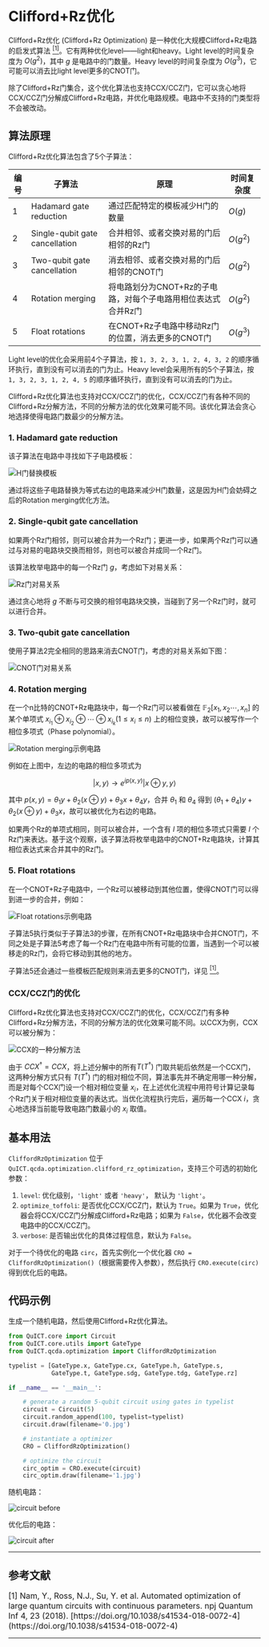 # Clifford+Rz优化

Clifford+Rz优化 (Clifford+Rz Optimization) 是一种优化大规模Clifford+Rz电路的启发式算法 [<sup>[1]</sup>](#refer1)。它有两种优化level——light和heavy。Light level的时间复杂度为 $O(g^2)$，其中 $g$ 是电路中的门数量。Heavy level的时间复杂度为 $O(g^3)$，它可能可以消去比light level更多的CNOT门。

除了Clifford+Rz门集合，这个优化算法也支持CCX/CCZ门，它可以贪心地将CCX/CCZ门分解成Clifford+Rz电路，并优化电路规模。电路中不支持的门类型将不会被改动。

## 算法原理

Clifford+Rz优化算法包含了5个子算法：

|编号|子算法|原理|时间复杂度|
| --- | --- | --- | --- |
| 1 | Hadamard gate reduction | 通过匹配特定的模板减少H门的数量 | $O(g)$ |
| 2 | Single-qubit gate cancellation | 合并相邻、或者交换对易的门后相邻的Rz门 | $O(g^2)$ |
| 3 | Two-qubit gate cancellation | 消去相邻、或者交换对易的门后相邻的CNOT门 | $O(g^2)$ |
| 4 | Rotation merging | 将电路划分为CNOT+Rz的子电路，对每个子电路用相位表达式合并Rz门 | $O(g^2)$ |
| 5 | Float rotations | 在CNOT+Rz子电路中移动Rz门的位置，消去更多的CNOT门 | $O(g^3)$ |

Light level的优化会采用前4个子算法，按 `1, 3, 2, 3, 1, 2, 4, 3, 2` 的顺序循环执行，直到没有可以消去的门为止。Heavy level会采用所有的5个子算法，按 `1, 3, 2, 3, 1, 2, 4, 5` 的顺序循环执行，直到没有可以消去的门为止。


Clifford+Rz优化算法也支持对CCX/CCZ门的优化，CCX/CCZ门有各种不同的Clifford+Rz分解方法，不同的分解方法的优化效果可能不同。该优化算法会贪心地选择使得电路门数最少的分解方法。


### 1. Hadamard gate reduction

该子算法在电路中寻找如下子电路模板：

![H门替换模板](../../../assets/images/tutorials/QCDA/optimization/cro_h_reduce.png)

通过将这些子电路替换为等式右边的电路来减少H门数量，这是因为H门会妨碍之后的Rotation merging优化方法。

### 2. Single-qubit gate cancellation

如果两个Rz门相邻，则可以被合并为一个Rz门；更进一步，如果两个Rz门可以通过与对易的电路块交换而相邻，则也可以被合并成同一个Rz门。

该算法枚举电路中的每一个Rz门 $g$，考虑如下对易关系：

![Rz门对易关系](../../../assets/images/tutorials/QCDA/optimization/cro_rz_cancel.png)


通过贪心地将 $g$ 不断与可交换的相邻电路块交换，当碰到了另一个Rz门时，就可以进行合并。

### 3. Two-qubit gate cancellation


使用子算法2完全相同的思路来消去CNOT门，考虑的对易关系如下图：

![CNOT门对易关系](../../../assets/images/tutorials/QCDA/optimization/cro_cnot_cancel.png)

### 4. Rotation merging

在一个n比特的CNOT+Rz电路块中，每一个Rz门可以被看做在 $\mathbb{F}_2[x_1,x_2\cdots, x_n]$ 的某个单项式 $x_{i_1}\oplus x_{i_2}\oplus \cdots \oplus x_{i_k} (1\leq x_i\leq n)$ 上的相位变换，故可以被写作一个相位多项式（Phase polynomial）。

![Rotation merging示例电路](../../../assets/images/tutorials/QCDA/optimization/cro_merge.png)

例如在上图中，左边的电路的相位多项式为 

$$|x,y\rangle \to e^{i p(x,y)}|x\oplus y,y\rangle$$

其中 $p(x,y)=\theta_1y+\theta_2(x\oplus y)+\theta_3x+\theta_4y$，合并 $\theta_1$ 和 $\theta_4$ 得到 $(\theta_1+\theta_4)y+\theta_2(x\oplus y)+\theta_3x$，故可以被优化为右边的电路。


如果两个Rz的单项式相同，则可以被合并，一个含有 $l$ 项的相位多项式只需要 $l$ 个Rz门来表达。基于这个观察，该子算法将枚举电路中的CNOT+Rz电路块，计算其相位表达式来合并其中的Rz门。

### 5. Float rotations

在一个CNOT+Rz子电路中，一个Rz可以被移动到其他位置，使得CNOT门可以得到进一步的合并，例如：

![Float rotations示例电路](../../../assets/images/tutorials/QCDA/optimization/cro_float.png)

子算法5执行类似于子算法3的步骤，在所有CNOT+Rz电路块中合并CNOT门，不同之处是子算法5考虑了每一个Rz门在电路中所有可能的位置，当遇到一个可以被移走的Rz门，会将它移动到其他的地方。


子算法5还会通过一些模板匹配规则来消去更多的CNOT门，详见 [<sup>[1]</sup>](#refer1)。

### CCX/CCZ门的优化

Clifford+Rz优化算法也支持对CCX/CCZ门的优化，CCX/CCZ门有多种Clifford+Rz分解方法，不同的分解方法的优化效果可能不同。以CCX为例，CCX可以被分解为：

![CCX的一种分解方法](../../../assets/images/tutorials/QCDA/optimization/cro_ccx.png)

由于 $CCX^\dagger=CCX$，将上述分解中的所有$T(T^\dagger)$ 门取共轭后依然是一个CCX门，这两种分解方式只有 $T(T^\dagger)$ 门的相对相位不同，算法事先并不确定用哪一种分解，而是对每个CCX门设一个相对相位变量 $x_i$，在上述优化流程中用符号计算记录每个Rz门关于相对相位变量的表达式。当优化流程执行完后，遍历每一个CCX $i$，贪心地选择当前能导致电路门数最小的 $x_i$ 取值。

## 基本用法

`CliffordRzOptimization` 位于`QuICT.qcda.optimization.clifford_rz_optimization`，支持三个可选的初始化参数：

1.  `level`: 优化级别，`'light'` 或者 `'heavy'`， 默认为 `'light'`。
2.  `optimize_toffoli`: 是否优化CCX/CCZ门，默认为 `True`。如果为 `True`，优化器会将CCX/CCZ门分解成Clifford+Rz电路；如果为 `False`，优化器不会改变电路中的CCX/CCZ门。
3.  `verbose`: 是否输出优化的具体过程信息，默认为 `False`。

对于一个待优化的电路 `circ`，首先实例化一个优化器 `CRO = CliffordRzOptimization()`（根据需要传入参数），然后执行 `CRO.execute(circ)` 得到优化后的电路。

## 代码示例

生成一个随机电路，然后使用Clifford+Rz优化算法。

```python
from QuICT.core import Circuit
from QuICT.core.utils import GateType
from QuICT.qcda.optimization import CliffordRzOptimization

typelist = [GateType.x, GateType.cx, GateType.h, GateType.s,
            GateType.t, GateType.sdg, GateType.tdg, GateType.rz]

if __name__ == '__main__':

    # generate a random 5-qubit circuit using gates in typelist
    circuit = Circuit(5)
    circuit.random_append(100, typelist=typelist)
    circuit.draw(filename='0.jpg')

    # instantiate a optimizer
    CRO = CliffordRzOptimization()

    # optimize the circuit
    circ_optim = CRO.execute(circuit)
    circ_optim.draw(filename='1.jpg')
```

随机电路：

![circuit before](../../../assets/images/tutorials/QCDA/optimization/cro_0.jpg)

优化后的电路：

![circuit after](../../../assets/images/tutorials/QCDA/optimization/cro_1.jpg)

---

## 参考文献

<div id="refer1"></div>
<font size=3>
[1] Nam, Y., Ross, N.J., Su, Y. et al. Automated optimization of large quantum circuits with continuous parameters. npj Quantum Inf 4, 23 (2018). [https://doi.org/10.1038/s41534-018-0072-4](https://doi.org/10.1038/s41534-018-0072-4)
</font>

---